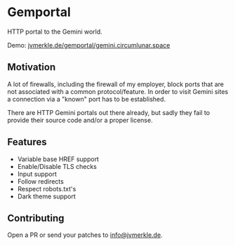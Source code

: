 # Gemportal

HTTP portal to the Gemini world.

Demo: [jvmerkle.de/gemportal/gemini.circumlunar.space](https://jvmerkle.de/gemportal/gemini.circumlunar.space)

## Motivation

A lot of firewalls, including the firewall of my employer, block ports that are not associated with a common
protocol/feature. In order to visit Gemini sites a connection via a "known" port has to be established.

There are HTTP Gemini portals out there already, but sadly they fail to provide their source code and/or a proper
license.

## Features

- Variable base HREF support
- Enable/Disable TLS checks
- Input support
- Follow redirects
- Respect robots.txt's
- Dark theme support

## Contributing

Open a PR or send your patches to info@jvmerkle.de.
